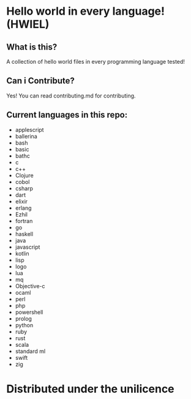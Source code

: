 # Hello world in every language! (HWIEL)

## What is this?
A collection of hello world files in every programming language tested!

## Can i Contribute?
Yes! You can read contributing.md for contributing.

## Current languages in this repo:

- applescript
- ballerina
- bash
- basic
- bathc
- c
- c++
- Clojure
- cobol
- csharp
- dart
- elixir
- erlang
- Ezhil
- fortran
- go
- haskell
- java
- javascript
- kotlin
- lisp
- logo
- lua
- mq
- Objective-c
- ocaml
- perl
- php
- powershell
- prolog
- python
- ruby
- rust
- scala
- standard ml
- swift
- zig



# Distributed under the unilicence